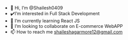 - 👋 Hi, I’m @Shailesh0409
- ✔️I’m interested in Full Stack Development
- 🌱 I’m currently learning React JS
- 👀 I’m looking to collaborate on E-commerce WebAPP
- 📫 How to reach me shaileshagarmore12@gmail.com

